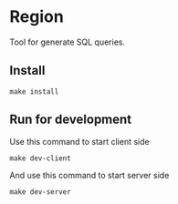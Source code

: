 # Region
Tool for generate SQL queries.

## Install
````shell script
make install
````
## Run for development
Use this command to start client side
````shell script
make dev-client
````

And use this command to start server side
````shell script
make dev-server
````